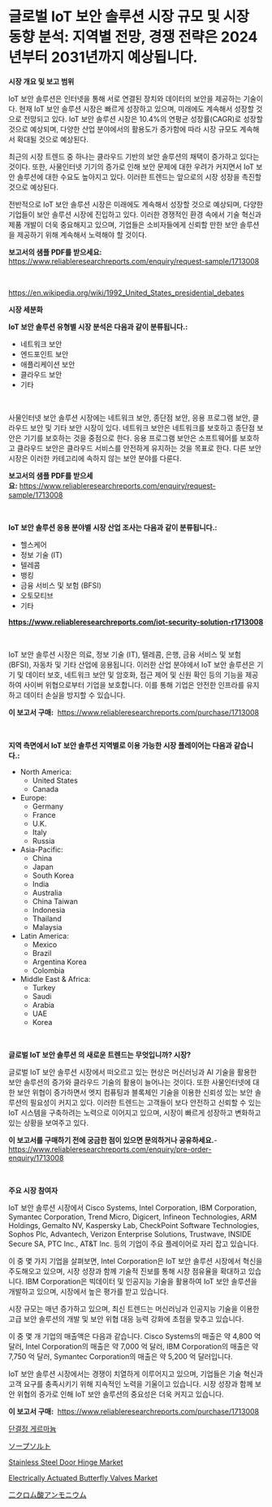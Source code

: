 <p><h1>글로벌 IoT 보안 솔루션 시장 규모 및 시장 동향 분석: 지역별 전망, 경쟁 전략은 2024년부터 2031년까지 예상됩니다.</h1></p><p><strong>시장 개요 및 보고 범위</strong></p>
<p><p>IoT 보안 솔루션은 인터넷을 통해 서로 연결된 장치와 데이터의 보안을 제공하는 기술이다. 현재 IoT 보안 솔루션 시장은 빠르게 성장하고 있으며, 미래에도 계속해서 성장할 것으로 전망되고 있다. IoT 보안 솔루션 시장은 10.4%의 연평균 성장률(CAGR)로 성장할 것으로 예상되며, 다양한 산업 분야에서의 활용도가 증가함에 따라 시장 규모도 계속해서 확대될 것으로 예상된다.</p><p>최근의 시장 트렌드 중 하나는 클라우드 기반의 보안 솔루션의 채택이 증가하고 있다는 것이다. 또한, 사물인터넷 기기의 증가로 인해 보안 문제에 대한 우려가 커지면서 IoT 보안 솔루션에 대한 수요도 높아지고 있다. 이러한 트렌드는 앞으로의 시장 성장을 촉진할 것으로 예상된다.</p><p>전반적으로 IoT 보안 솔루션 시장은 미래에도 계속해서 성장할 것으로 예상되며, 다양한 기업들이 보안 솔루션 시장에 진입하고 있다. 이러한 경쟁적인 환경 속에서 기술 혁신과 제품 개발이 더욱 중요해지고 있으며, 기업들은 소비자들에게 신뢰할 만한 보안 솔루션을 제공하기 위해 계속해서 노력해야 할 것이다.</p></p>
<p><strong>보고서의 샘플 PDF를 받으세요:</strong> <a href="https://www.reliableresearchreports.com/enquiry/request-sample/1713008">https://www.reliableresearchreports.com/enquiry/request-sample/1713008</a></p>
<p>&nbsp;</p>
<p><a href="https://en.wikipedia.org/wiki/1992_United_States_presidential_debates">https://en.wikipedia.org/wiki/1992_United_States_presidential_debates</a></p>
<p><strong>시장 세분화</strong></p>
<p><strong>IoT 보안 솔루션 유형별 시장 분석은 다음과 같이 분류됩니다.:</strong></p>
<p><ul><li>네트워크 보안</li><li>엔드포인트 보안</li><li>애플리케이션 보안</li><li>클라우드 보안</li><li>기타</li></ul></p>
<p>&nbsp;</p>
<p><p>사물인터넷 보안 솔루션 시장에는 네트워크 보안, 종단점 보안, 응용 프로그램 보안, 클라우드 보안 및 기타 보안 시장이 있다. 네트워크 보안은 네트워크를 보호하고 종단점 보안은 기기를 보호하는 것을 중점으로 한다. 응용 프로그램 보안은 소프트웨어를 보호하고 클라우드 보안은 클라우드 서비스를 안전하게 유지하는 것을 목표로 한다. 다른 보안 시장은 이러한 카테고리에 속하지 않는 보안 분야를 다룬다.</p></p>
<p><strong>보고서의 샘플 PDF를 받으세요:</strong>&nbsp;<a href="https://www.reliableresearchreports.com/enquiry/request-sample/1713008">https://www.reliableresearchreports.com/enquiry/request-sample/1713008</a></p>
<p>&nbsp;</p>
<p><strong> IoT 보안 솔루션 응용 분야별 시장 산업 조사는 다음과 같이 분류됩니다.:</strong></p>
<p><ul><li>헬스케어</li><li>정보 기술 (IT)</li><li>텔레콤</li><li>뱅킹</li><li>금융 서비스 및 보험 (BFSI)</li><li>오토모티브</li><li>기타</li></ul></p>
<p><strong><a href="https://www.reliableresearchreports.com/iot-security-solution-r1713008">https://www.reliableresearchreports.com/iot-security-solution-r1713008</a></strong></p>
<p>&nbsp;</p>
<p><p>IoT 보안 솔루션 시장은 의료, 정보 기술 (IT), 텔레콤, 은행, 금융 서비스 및 보험 (BFSI), 자동차 및 기타 산업에 응용됩니다. 이러한 산업 분야에서 IoT 보안 솔루션은 기기 및 데이터 보호, 네트워크 보안 및 암호화, 접근 제어 및 신원 확인 등의 기능을 제공하여 사이버 위협으로부터 기업을 보호합니다. 이를 통해 기업은 안전한 인프라를 유지하고 데이터 손실을 방지할 수 있습니다.</p></p>
<p><strong>이 보고서 구매:</strong>&nbsp; <a href="https://www.reliableresearchreports.com/purchase/1713008">https://www.reliableresearchreports.com/purchase/1713008</a></p>
<p>&nbsp;</p>
<p><strong>지역 측면에서 IoT 보안 솔루션 지역별로 이용 가능한 시장 플레이어는 다음과 같습니다.:</strong></p>
<p><ul>
    <li>
        North America:
        <ul>
            <li>United States</li>
            <li>Canada</li>
        </ul>
    </li>
    <li>
        Europe:
        <ul>
            <li>Germany</li>
            <li>France</li>
            <li>U.K.</li>
            <li>Italy</li>
            <li>Russia</li>
        </ul>
    </li>
    <li>
        Asia-Pacific:
        <ul>
            <li>China</li>
            <li>Japan</li>
            <li>South Korea</li>
            <li>India</li>
            <li>Australia</li>
            <li>China Taiwan</li>
            <li>Indonesia</li>
            <li>Thailand</li>
            <li>Malaysia</li>
        </ul>
    </li>
    <li>
        Latin America:
        <ul>
            <li>Mexico</li>
            <li>Brazil</li>
            <li>Argentina Korea</li>
            <li>Colombia</li>
        </ul>
    </li>
    <li>
        Middle East & Africa:
        <ul>
            <li>Turkey</li>
            <li>Saudi</li>
            <li>Arabia</li>
            <li>UAE</li>
            <li>Korea</li>
        </ul>
    </li>
    </ul></p>
<p>&nbsp;</p>
<p><strong>글로벌 IoT 보안 솔루션 의 새로운 트렌드는 무엇입니까? 시장?</strong></p>
<p><p>글로벌 IoT 보안 솔루션 시장에서 떠오르고 있는 현상은 머신러닝과 AI 기술을 활용한 보안 솔루션의 증가와 클라우드 기술의 활용이 늘어나는 것이다. 또한 사물인터넷에 대한 보안 위협이 증가하면서 엣지 컴퓨팅과 블록체인 기술을 이용한 신뢰성 있는 보안 솔루션의 필요성이 커지고 있다. 이러한 트렌드는 고객들이 보다 안전하고 신뢰할 수 있는 IoT 시스템을 구축하려는 노력으로 이어지고 있으며, 시장이 빠르게 성장하고 변화하고 있는 상황을 보여주고 있다.</p></p>
<p><strong>이 보고서를 구매하기 전에 궁금한 점이 있으면 문의하거나 공유하세요.</strong>- <a href="https://www.reliableresearchreports.com/enquiry/pre-order-enquiry/1713008">https://www.reliableresearchreports.com/enquiry/pre-order-enquiry/1713008</a></p>
<p>&nbsp;</p>
<p><strong>주요 시장 참여자</strong></p>
<p><p>IoT 보안 솔루션 시장에서 Cisco Systems, Intel Corporation, IBM Corporation, Symantec Corporation, Trend Micro, Digicert, Infineon Technologies, ARM Holdings, Gemalto NV, Kaspersky Lab, CheckPoint Software Technologies, Sophos Plc, Advantech, Verizon Enterprise Solutions, Trustwave, INSIDE Secure SA, PTC Inc., AT&T Inc. 등의 기업이 주요 플레이어로 자리 잡고 있습니다. </p><p>이 중 몇 가지 기업을 살펴보면, Intel Corporation은 IoT 보안 솔루션 시장에서 혁신을 주도해오고 있으며, 시장 성장과 함께 기술적 진보를 통해 시장 점유율을 확대하고 있습니다. IBM Corporation은 빅데이터 및 인공지능 기술을 활용하여 IoT 보안 솔루션을 개발하고 있으며, 시장에서 높은 평가를 받고 있습니다. </p><p>시장 규모는 매년 증가하고 있으며, 최신 트렌드는 머신러닝과 인공지능 기술을 이용한 고급 보안 솔루션의 개발 및 보안 위협 대응 능력 강화에 초점을 맞추고 있습니다.</p><p>이 중 몇 개 기업의 매출액은 다음과 같습니다. Cisco Systems의 매출은 약 4,800 억 달러, Intel Corporation의 매출은 약 7,000 억 달러, IBM Corporation의 매출은 약 7,750 억 달러, Symantec Corporation의 매출은 약 5,200 억 달러입니다.</p><p>IoT 보안 솔루션 시장에서는 경쟁이 치열하게 이루어지고 있으며, 기업들은 기술 혁신과 고객 요구를 충족시키기 위해 지속적인 노력을 기울이고 있습니다. 시장 성장과 함께 보안 위협의 증가로 인해 IoT 보안 솔루션의 중요성은 더욱 커지고 있습니다.</p></p>
<p><strong>이 보고서 구매:</strong>&nbsp;&nbsp;<a href="https://www.reliableresearchreports.com/purchase/1713008">https://www.reliableresearchreports.com/purchase/1713008</a></p>
<p><p><a href="https://github.com/romeshmittrochakma11/Market-Research-Report-List-1/blob/main/1677548168283.md">단결정 게르마늄</a></p><p><a href="https://github.com/KaliMetz2023/Market-Research-Report-List-1/blob/main/6743720157046.md">ソープソルト</a></p><p><a href="https://github.com/nancykennedykellievqfqt2/Market-Research-Report-List-3/blob/main/stainless-steel-door-hinge-market.md">Stainless Steel Door Hinge Market</a></p><p><a href="https://issuu.com/reportprime-2/docs/electrically-actuated-butterfly-valves-market-size">Electrically Actuated Butterfly Valves Market</a></p><p><a href="https://github.com/oqoeusbvpadwjs08/Market-Research-Report-List-2/blob/main/4530312157047.md">二クロム酸アンモニウム</a></p></p>
